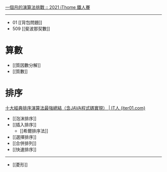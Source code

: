[一個月的演算法挑戰 :: 2021 iThome 鐵人賽](https://ithelp.ithome.com.tw/users/20128286/ironman/3895)

---

- 01 [[背包問題]]
- 509 [[斐波那契數]]

# 算數
- [[質因數分解]]
- [[質數]]



# 排序
[十大經典排序演算法最強總結（含JAVA程式碼實現） | IT人 (iter01.com)](https://iter01.com/16751.html)
- [[泡沫排序]]
- [[插入排序]]
	- [[希爾排序法]]
- [[選擇排序]]
- [[合併排列]]
- [[快速排序]]


--- 

- [[菱形]]